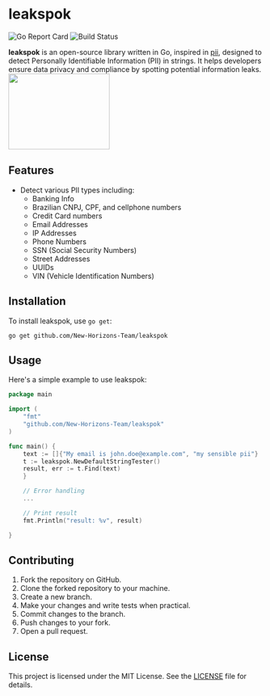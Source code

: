 # leakspok

![Go Report Card](https://goreportcard.com/badge/github.com/New-Horizons-Team/leakspok)
![Build Status](https://travis-ci.com/New-Horizons-Team//leakspok.svg?branch=main)

**leakspok** is an open-source library written in Go, inspired in [pii](https://github.com/gen0cide/pii), designed to detect Personally Identifiable Information (PII) in strings. It helps developers ensure data privacy and compliance by spotting potential information leaks.
<img src="https://images.squarespace-cdn.com/content/v1/594454ad1b631b13a9131210/1616175553712-LZRWHZ0L4I2F82UH3WTS/spock1.jpg" width="200px" height="150px">

## Features

- Detect various PII types including:
    - Banking Info
    - Brazilian CNPJ, CPF, and cellphone numbers
    - Credit Card numbers
    - Email Addresses
    - IP Addresses
    - Phone Numbers
    - SSN (Social Security Numbers)
    - Street Addresses
    - UUIDs
    - VIN (Vehicle Identification Numbers)

## Installation

To install leakspok, use `go get`:

```
go get github.com/New-Horizons-Team/leakspok
```

## Usage

Here's a simple example to use leakspok:

```go
package main

import (
	"fmt"
	"github.com/New-Horizons-Team/leakspok"
)

func main() {
    text := []{"My email is john.doe@example.com", "my sensible pii"}
	t := leakspok.NewDefaultStringTester()
	result, err := t.Find(text)
    }

	// Error handling
	...

    // Print result
	fmt.Println("result: %v", result)

}
```

## Contributing

1. Fork the repository on GitHub.
2. Clone the forked repository to your machine.
3. Create a new branch.
4. Make your changes and write tests when practical.
5. Commit changes to the branch.
6. Push changes to your fork.
7. Open a pull request.

## License

This project is licensed under the MIT License. See the [LICENSE](LICENSE) file for details.
